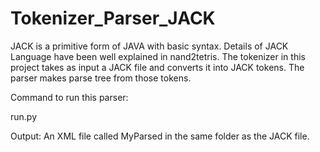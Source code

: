 # Tokenizer_Parser_JACK
JACK is a primitive form of JAVA with basic syntax. Details of JACK Language have been well explained in nand2tetris.
The tokenizer in this project takes as input a JACK file and converts it into JACK tokens. 
The parser makes  parse tree from those tokens.

Command to run this parser: 

run.py <JACK file path> 

Output: An XML file called MyParsed<filename> in the same folder as the JACK file.
